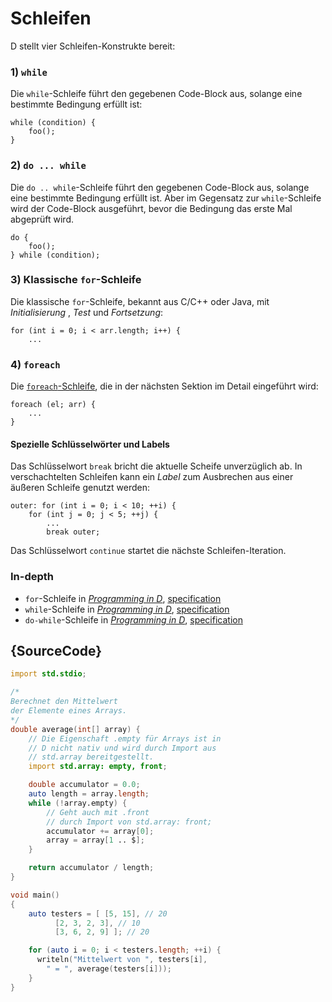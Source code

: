 # Schleifen

D stellt vier Schleifen-Konstrukte bereit:

### 1) `while`

Die `while`-Schleife führt den gegebenen Code-Block aus,
solange eine bestimmte Bedingung erfüllt ist:

    while (condition) {
        foo();
    }

### 2) `do ... while`

Die `do .. while`-Schleife führt den gegebenen Code-Block aus,
solange eine bestimmte Bedingung erfüllt ist. Aber im Gegensatz
zur `while`-Schleife wird der Code-Block ausgeführt, bevor 
die Bedingung das erste Mal abgeprüft wird.

    do {
        foo();
    } while (condition);

### 3) Klassische `for`-Schleife

Die klassische `for`-Schleife, bekannt aus C/C++ oder Java, 
mit _Initialisierung_ , _Test_ und _Fortsetzung_:

    for (int i = 0; i < arr.length; i++) {
        ...

### 4) `foreach`

Die [`foreach`-Schleife](basics/foreach), die in der nächsten Sektion 
im Detail eingeführt wird:

    foreach (el; arr) {
        ...
    }

#### Spezielle Schlüsselwörter und Labels

Das Schlüsselwort `break` bricht die aktuelle Scheife unverzüglich ab.
In verschachtelten Schleifen kann ein _Label_ zum Ausbrechen aus einer
äußeren Schleife genutzt werden:

    outer: for (int i = 0; i < 10; ++i) {
        for (int j = 0; j < 5; ++j) {
            ...
            break outer;

Das Schlüsselwort `continue` startet die nächste Schleifen-Iteration.

### In-depth

- `for`-Schleife in [_Programming in D_](http://ddili.org/ders/d.en/for.html), [specification](https://dlang.org/spec/statement.html#ForStatement)
- `while`-Schleife in [_Programming in D_](http://ddili.org/ders/d.en/while.html), [specification](https://dlang.org/spec/statement.html#WhileStatement)
- `do-while`-Schleife in [_Programming in D_](http://ddili.org/ders/d.en/do_while.html), [specification](https://dlang.org/spec/statement.html#do-statement)

## {SourceCode}

```d
import std.stdio;

/*
Berechnet den Mittelwert 
der Elemente eines Arrays.
*/
double average(int[] array) {
    // Die Eigenschaft .empty für Arrays ist in
    // D nicht nativ und wird durch Import aus 
    // std.array bereitgestellt.
    import std.array: empty, front;

    double accumulator = 0.0;
    auto length = array.length;
    while (!array.empty) {
        // Geht auch mit .front
        // durch Import von std.array: front;
        accumulator += array[0];
        array = array[1 .. $];
    }

    return accumulator / length;
}

void main()
{
    auto testers = [ [5, 15], // 20
          [2, 3, 2, 3], // 10
          [3, 6, 2, 9] ]; // 20

    for (auto i = 0; i < testers.length; ++i) {
      writeln("Mittelwert von ", testers[i],
        " = ", average(testers[i]));
    }
}
```
